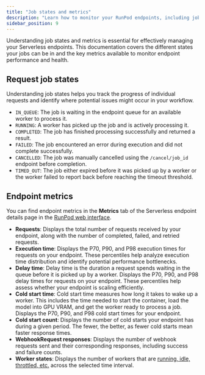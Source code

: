 ```yaml
---
title: "Job states and metrics"
description: "Learn how to monitor your RunPod endpoints, including job states, performance metrics, and system health indicators to effectively manage and optimize your serverless workloads."
sidebar_position: 9
---
```


Understanding job states and metrics is essential for effectively managing your Serverless endpoints. This documentation covers the different states your jobs can be in and the key metrics available to monitor endpoint performance and health.

## Request job states

Understanding job states helps you track the progress of individual requests and identify where potential issues might occur in your workflow.

- `IN_QUEUE`: The job is waiting in the endpoint queue for an available worker to process it.
- `RUNNING`: A worker has picked up the job and is actively processing it.
- `COMPLETED`: The job has finished processing successfully and returned a result.
- `FAILED`: The job encountered an error during execution and did not complete successfully.
- `CANCELLED`: The job was manually cancelled using the `/cancel/job_id` endpoint before completion.
- `TIMED_OUT`: The job either expired before it was picked up by a worker or the worker failed to report back before reaching the timeout threshold.

## Endpoint metrics

You can find endpoint metrics in the **Metrics** tab of the Serverless endpoint details page in the [RunPod web interface](https://www.runpod.io/console/serverless).

- **Requests**: Displays the total number of requests received by your endpoint, along with the number of completed, failed, and retried requests.
- **Execution time**: Displays the P70, P90, and P98 execution times for requests on your endpoint. These percentiles help analyze execution time distribution and identify potential performance bottlenecks.
- **Delay time**: Delay time is the duration a request spends waiting in the queue before it is picked up by a worker. Displays the P70, P90, and P98 delay times for requests on your endpoint. These percentiles help assess whether your endpoint is scaling efficiently.
- **Cold start time**: Cold start time measures how long it takes to wake up a worker. This includes the time needed to start the container, load the model into GPU VRAM, and get the worker ready to process a job. Displays the P70, P90, and P98 cold start times for your endpoint.
- **Cold start count**: Displays the number of cold starts your endpoint has during a given period. The fewer, the better, as fewer cold starts mean faster response times.
- **WebhookRequest responses**: Displays the number of webhook requests sent and their corresponding responses, including success and failure counts.
- **Worker states**: Displays the number of workers that are [running, idle, throttled, etc.](/serverless/workers/overview) across the selected time interval.

